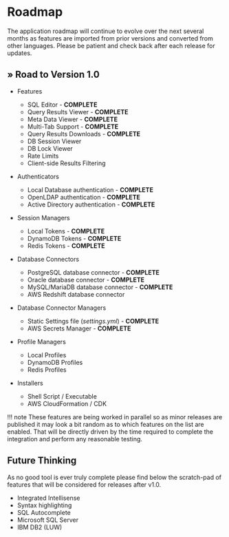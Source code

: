 # Roadmap

The application roadmap will continue to evolve over the next several months as features are imported from prior versions and converted from other languages.  Please be patient and check back after each release for updates.

## &raquo; Road to Version 1.0

- Features
    - SQL Editor - **COMPLETE**
    - Query Results Viewer - **COMPLETE**
    - Meta Data Viewer - **COMPLETE**
    - Multi-Tab Support - **COMPLETE**
    - Query Results Downloads - **COMPLETE**
    - DB Session Viewer
    - DB Lock Viewer
    - Rate Limits
    - Client-side Results Filtering

- Authenticators
    - Local Database authentication - **COMPLETE**
    - OpenLDAP authentication - **COMPLETE**
    - Active Directory authentication - **COMPLETE**

- Session Managers
    - Local Tokens - **COMPLETE**
    - DynamoDB Tokens - **COMPLETE**
    - Redis Tokens - **COMPLETE**

- Database Connectors
    - PostgreSQL database connector - **COMPLETE**
    - Oracle database connector - **COMPLETE**
    - MySQL/MariaDB database connector - **COMPLETE**
    - AWS Redshift database connector

- Database Connector Managers
    - Static Settings file (*settings.yml*) - **COMPLETE**
    - AWS Secrets Manager - **COMPLETE**

- Profile Managers
    - Local Profiles
    - DynamoDB Profiles
    - Redis Profiles

- Installers
    - Shell Script / Executable
    - AWS CloudFormation / CDK

!!! note
    These features are being worked in parallel so as minor releases are published it may look a bit random as to which features on the list are enabled.  That will be directly driven by the time required to complete the integration and perform any reasonable testing.

## Future Thinking

As no good tool is ever truly complete please find below the scratch-pad of features that will be considered for releases after v1.0.

- Integrated Intellisense
- Syntax highlighting
- SQL Autocomplete
- Microsoft SQL Server
- IBM DB2 (LUW)